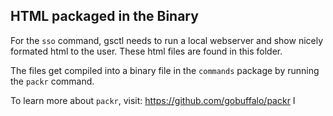HTML packaged in the Binary
---------------------------

For the `sso` command, gsctl needs to run a local webserver and show nicely formated
html to the user. These html files are found in this folder.

The files get compiled into a binary file in the `commands` package
by running the `packr` command.

To learn more about `packr`, visit: https://github.com/gobuffalo/packr
I
